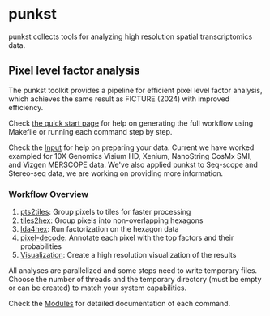 # punkst

punkst collects tools for analyzing high resolution spatial transcriptomics data.

## Pixel level factor analysis

The punkst toolkit provides a pipeline for efficient pixel level factor analysis, which achieves the same result as FICTURE (2024) with improved efficiency.

Check [the quick start page](basic.md) for help on generating the full workflow using Makefile or running each command step by step.

Check the [Input](input/index.md) for help on preparing your data. Current we have worked exampled for 10X Genomics Visium HD, Xenium, NanoString CosMx SMI, and Vizgen MERSCOPE data. We've also applied punkst to Seq-scope and Stereo-seq data, we are working on providing more information.

### Workflow Overview

1. [pts2tiles](modules/pts2tiles.md): Group pixels to tiles for faster processing
2. [tiles2hex](modules/tiles2hex.md): Group pixels into non-overlapping hexagons
3. [lda4hex](modules/lda4hex.md): Run factorization on the hexagon data
4. [pixel-decode](modules/pixel-decode.md): Annotate each pixel with the top factors and their probabilities
5. [Visualization](modules/visualization.md): Create a high resolution visualization of the results

All analyses are parallelized and some steps need to write temporary files. Choose the number of threads and the temporary directory (must be empty or can be created) to match your system capabilities.

Check the [Modules](modules/index.md) for detailed documentation of each command.
